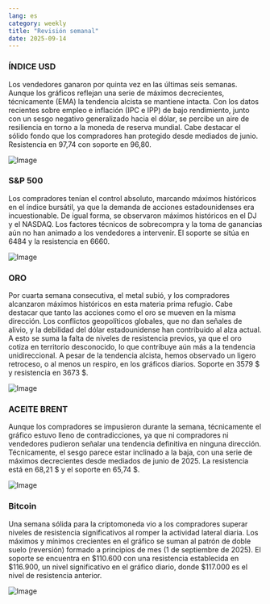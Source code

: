 ```yaml
---
lang: es
category: weekly
title: "Revisión semanal"
date: 2025-09-14
---
```


### ÍNDICE USD

Los vendedores ganaron por quinta vez en las últimas seis semanas. Aunque los gráficos reflejan una serie de máximos decrecientes, técnicamente (EMA) la tendencia alcista se mantiene intacta. Con los datos recientes sobre empleo e inflación (IPC e IPP) de bajo rendimiento, junto con un sesgo negativo generalizado hacia el dólar, se percibe un aire de resiliencia en torno a la moneda de reserva mundial. Cabe destacar el sólido fondo que los compradores han protegido desde mediados de junio. Resistencia en 97,74 con soporte en 96,80.

![Image](https://markleighedu.github.io/img/Sep-2025/14-Sep-2025/usdindex.jpg)

### S&P 500

Los compradores tenían el control absoluto, marcando máximos históricos en el índice bursátil, ya que la demanda de acciones estadounidenses era incuestionable. De igual forma, se observaron máximos históricos en el DJ y el NASDAQ. Los factores técnicos de sobrecompra y la toma de ganancias aún no han animado a los vendedores a intervenir. El soporte se sitúa en 6484 y la resistencia en 6660.

![Image](https://markleighedu.github.io/img/Sep-2025/14-Sep-2025/sp500.jpg)

### ORO

Por cuarta semana consecutiva, el metal subió, y los compradores alcanzaron máximos históricos en esta materia prima refugio. Cabe destacar que tanto las acciones como el oro se mueven en la misma dirección. Los conflictos geopolíticos globales, que no dan señales de alivio, y la debilidad del dólar estadounidense han contribuido al alza actual. A esto se suma la falta de niveles de resistencia previos, ya que el oro cotiza en territorio desconocido, lo que contribuye aún más a la tendencia unidireccional. A pesar de la tendencia alcista, hemos observado un ligero retroceso, o al menos un respiro, en los gráficos diarios. Soporte en 3579 $ y resistencia en 3673 $.

![Image](https://markleighedu.github.io/img/Sep-2025/14-Sep-2025/gold.jpg)

### ACEITE BRENT

Aunque los compradores se impusieron durante la semana, técnicamente el gráfico estuvo lleno de contradicciones, ya que ni compradores ni vendedores pudieron señalar una tendencia definitiva en ninguna dirección. Técnicamente, el sesgo parece estar inclinado a la baja, con una serie de máximos decrecientes desde mediados de junio de 2025. La resistencia está en 68,21 $ y el soporte en 65,74 $.

![Image](https://markleighedu.github.io/img/Sep-2025/14-Sep-2025/brentoil.jpg)

### Bitcoin

Una semana sólida para la criptomoneda vio a los compradores superar niveles de resistencia significativos al romper la actividad lateral diaria. Los máximos y mínimos crecientes en el gráfico se suman al patrón de doble suelo (reversión) formado a principios de mes (1 de septiembre de 2025). El soporte se encuentra en $110.600 con una resistencia establecida en $116.900, un nivel significativo en el gráfico diario, donde $117.000 es el nivel de resistencia anterior.

![Image](https://markleighedu.github.io/img/Sep-2025/14-Sep-2025/bitcoin.jpg)

